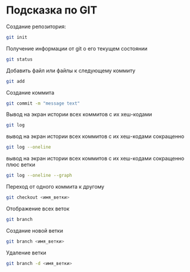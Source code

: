 # Подсказка по GIT

Создание репозитория:
```sh
git init
```
Получение информации от git о его текущем состоянии
```sh
git status
```
Добавить файл или файлы к следующему коммиту
```sh
git add
```
Cоздание коммита
```sh
git commit -m "message text"
```
Вывод на экран истории всех коммитов с их хеш-кодами
```sh
git log
```
вывод на экран истории всех коммитов с их хеш-кодами сокращенно
```sh
git log --oneline
```
вывод на экран истории всех коммитов с их хеш-кодами сокращенно плюс ветки
```sh
git log --oneline --graph
```
Переход от одного коммита к другому
```sh
git checkout <имя_ветки>
```
Отображение всех веток 
```sh
git branch
```
Создание новой ветки
```sh
git branch <имя_ветки>
```
Удаление ветки
```sh
git branch -d <имя_ветки>
```